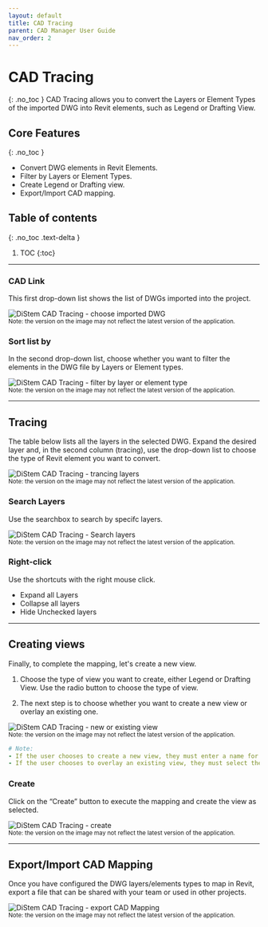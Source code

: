 ```yaml
---
layout: default
title: CAD Tracing
parent: CAD Manager User Guide
nav_order: 2
---
```


# CAD Tracing
{: .no_toc }
CAD Tracing allows you to convert the Layers or Element Types of the imported DWG into Revit elements, such as Legend or Drafting View.

## Core Features
{: .no_toc }
- Convert DWG elements in Revit Elements.
- Filter by Layers or Element Types.
- Create Legend or Drafting view.
- Export/Import CAD mapping.

## Table of contents
{: .no_toc .text-delta }

1. TOC
{:toc}

---

### CAD Link

This first drop-down list shows the list of DWGs imported into the project.

![DiStem CAD Tracing - choose imported DWG](../../../)  
<sub>Note: the version on the image may not reflect the latest version of the application.</sub>

### Sort list by

In the second drop-down list, choose whether you want to filter the elements in the DWG file by Layers or Element types.

![DiStem CAD Tracing - filter by layer or element type](../../../)  
<sub>Note: the version on the image may not reflect the latest version of the application.</sub>

---

## Tracing

The table below lists all the layers in the selected DWG.
Expand the desired layer and, in the second column (tracing), use the drop-down list to choose the type of Revit element you want to convert.

![DiStem CAD Tracing - trancing layers](../../../)  
<sub>Note: the version on the image may not reflect the latest version of the application.</sub>

### Search Layers

Use the searchbox to search by specifc layers.

![DiStem CAD Tracing - Search layers](../../../)  
<sub>Note: the version on the image may not reflect the latest version of the application.</sub>

### Right-click

Use the shortcuts with the right mouse click.

- Expand all Layers
- Collapse all layers
- Hide Unchecked layers

---

## Creating views

Finally, to complete the mapping, let's create a new view.

1. Choose the type of view you want to create, either Legend or Drafting View. Use the radio button to choose the type of view.

2. The next step is to choose whether you want to create a new view or overlay an existing one.

![DiStem CAD Tracing - new or existing view](../../../)  
<sub>Note: the version on the image may not reflect the latest version of the application.</sub>

```yaml
# Note:
- If the user chooses to create a new view, they must enter a name for the view in the field below.
- If the user chooses to overlay an existing view, they must select the view they want to overlay.
```

### Create

Click on the “Create” button to execute the mapping and create the view as selected.

![DiStem CAD Tracing - create](../../../)  
<sub>Note: the version on the image may not reflect the latest version of the application.</sub>

---

## Export/Import CAD Mapping

Once you have configured the DWG layers/elements types to map in Revit, export a file that can be shared with your team or used in other projects.

![DiStem CAD Tracing - export CAD Mapping](../../../)  
<sub>Note: the version on the image may not reflect the latest version of the application.</sub>